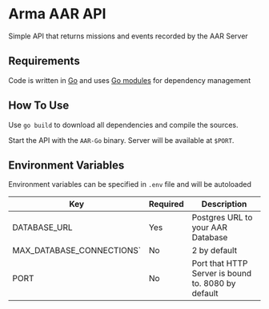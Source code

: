 # Arma AAR API

Simple API that returns missions and events recorded by the AAR Server

## Requirements

Code is written in [Go](https://golang.org/) and uses [Go modules](https://github.com/golang/go/wiki/Modules) for dependency management

## How To Use

Use `go build` to download all dependencies and compile the sources.

Start the API with the `AAR-Go` binary.
Server will be available at `$PORT`.

## Environment Variables

Environment variables can be specified in `.env` file and will be autoloaded


| Key | Required | Description |
| --- | -------- | ----------- |
| DATABASE_URL | Yes | Postgres URL to your AAR Database |
| MAX_DATABASE_CONNECTIONS` | No | 2 by default |
| PORT | No | Port that HTTP Server is bound to. 8080 by default |

